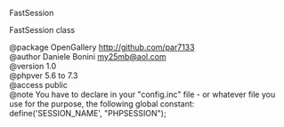 
 FastSession    
 
 FastSession class    
 
 @package  OpenGallery http://github.com/par7133    
 @author   Daniele Bonini <my25mb@aol.com>    
 @version  1.0      
 @phpver   5.6 to 7.3      
 @access   public    
 @note You have to declare in your "config.inc" file - or whatever file you    
 use for the purpose, the following global constant:    
 define('SESSION_NAME', "PHPSESSION");    
 


